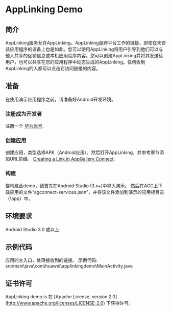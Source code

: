 # AppLinking Demo

## 简介

AppLinking服务允许AppLinking。AppLinking是跨平台工作的链接，即使在未安装应用程序的设备上也是如此。您可以使用AppLinking将用户引导到他们可以与他人共享的促销信息或本机应用程序内容。您可以创建AppLinking并将其发送给用户，也可以共享在您的应用程序中动态生成的AppLinking。任何收到AppLinking的人都可以点击它访问链接的内容。

## 准备

在使用演示应用程序之前，请准备好Android开发环境。

### 注册成为开发者

注册一个 [华为账号](https://developer.huawei.com/consumer/en/).

### 创建应用

创建应用，类型选择APK（Android应用），然后打开AppLinking，并参考章节添加URL前缀。 [Creating a Link in AppGallery Connect](https://developer.huawei.com/consumer/en/doc/development/AppGallery-connect-Guides/).

### 构建

要构建此demo，请首先在Android Studio (3.x+)中导入演示。 然后在AGC上下载应用的文件“agconnect-services.json”，并将该文件添加到演示的应用根目录（\app）中。

## 环境要求

Android Studio 3.0 或以上.

## 示例代码

应用的主入口，处理接收到的链接。
示例代码: src\main\java\com\huawei\applinkingdemo\MainActivity.java

## 证书许可

AppLinking demo is 在 [Apache License, version 2.0] (http://www.apache.org/licenses/LICENSE-2.0) 下获得许可。
